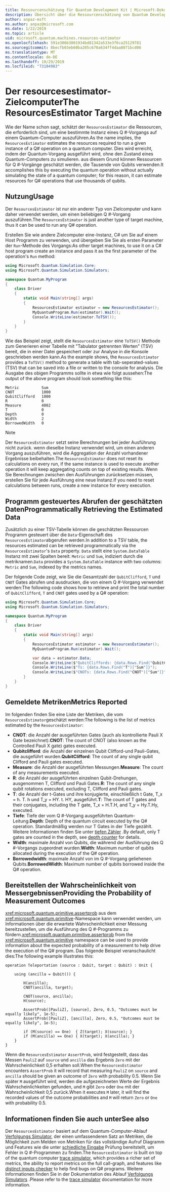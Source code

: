 ```yaml
---
title: Ressourcenschätzung für Quantum Development Kit | Microsoft-Dokumentation
description: Übersicht über die Ressourcenschätzung von Quantum Development Kit von Microsoft
author: anpaz-msft
ms.author: anpaz@microsoft.com
ms.date: 1/22/2019
ms.topic: article
uid: microsoft.quantum.machines.resources-estimator
ms.openlocfilehash: 591e306b3001934bd81342a533e3f6ca25129781
ms.sourcegitcommit: 8becfb03eb60ba205c670a634ff4daa8071bcd06
ms.translationtype: MT
ms.contentlocale: de-DE
ms.lasthandoff: 10/29/2019
ms.locfileid: "73184983"
---
```

# <a name="the-resourcesestimator-target-machine"></a><span data-ttu-id="1e24b-103">Der resourcesestimator-Zielcomputer</span><span class="sxs-lookup"><span data-stu-id="1e24b-103">The ResourcesEstimator Target Machine</span></span>

<span data-ttu-id="1e24b-104">Wie der Name schon sagt, schätzt der `ResourcesEstimator` die Ressourcen, die erforderlich sind, um eine bestimmte Instanz eines Q #-Vorgangs auf einem Quantum-Computer auszuführen.</span><span class="sxs-lookup"><span data-stu-id="1e24b-104">As the name implies, the `ResourcesEstimator` estimates the resources required to run a given instance of a Q# operation on a quantum computer.</span></span>
<span data-ttu-id="1e24b-105">Dies wird erreicht, indem der Quantum-Vorgang ausgeführt wird, ohne den Zustand eines Quantum-Computers zu simulieren. aus diesem Grund können Ressourcen für Q #-Vorgänge geschätzt werden, die Tausende von Qubits verwenden.</span><span class="sxs-lookup"><span data-stu-id="1e24b-105">It accomplishes this by executing the quantum operation without actually simulating the state of a quantum computer; for this reason, it can estimate resources for Q# operations that use thousands of qubits.</span></span>

## <a name="usage"></a><span data-ttu-id="1e24b-106">Nutzung</span><span class="sxs-lookup"><span data-stu-id="1e24b-106">Usage</span></span>

<span data-ttu-id="1e24b-107">Der `ResourcesEstimator` ist nur ein anderer Typ von Zielcomputer und kann daher verwendet werden, um einen beliebigen Q #-Vorgang auszuführen.</span><span class="sxs-lookup"><span data-stu-id="1e24b-107">The `ResourcesEstimator` is just another type of target machine, thus it can be used to run any Q# operation.</span></span> 

<span data-ttu-id="1e24b-108">Erstellen Sie wie andere Zielcomputer eine-Instanz, C# um Sie auf einem Host Programm zu verwenden, und übergeben Sie Sie als ersten Parameter der `Run`-Methode des Vorgangs:</span><span class="sxs-lookup"><span data-stu-id="1e24b-108">As other target machines, to use it on a C# host program create an instance and pass it as the first parameter of the operation's `Run` method:</span></span>

```csharp
using Microsoft.Quantum.Simulation.Core;
using Microsoft.Quantum.Simulation.Simulators;

namespace Quantum.MyProgram
{
    class Driver
    {
        static void Main(string[] args)
        {
            ResourcesEstimator estimator = new ResourcesEstimator();
            MyQuantumProgram.Run(estimator).Wait();
            Console.WriteLine(estimator.ToTSV());
        }
    }
}
```

<span data-ttu-id="1e24b-109">Wie das Beispiel zeigt, stellt die `ResourcesEstimator` eine `ToTSV()` Methode zum Generieren einer Tabelle mit "Tabulator getrennten Werten" (TSV) bereit, die in einer Datei gespeichert oder zur Analyse in die Konsole geschrieben werden kann.</span><span class="sxs-lookup"><span data-stu-id="1e24b-109">As the example shows, the `ResourcesEstimator` provides a `ToTSV()` method to generate a table with tab-seperated-values (TSV) that can be saved into a file or written to the console for analysis.</span></span> <span data-ttu-id="1e24b-110">Die Ausgabe des obigen Programms sollte in etwa wie folgt aussehen:</span><span class="sxs-lookup"><span data-stu-id="1e24b-110">The output of the above program should look something like this:</span></span>

```Output
Metric          Sum
CNOT            1000
QubitClifford   1000
R               0
Measure         4002
T               0
Depth           0
Width           2
BorrowedWidth   0
```

> [!NOTE]
> <span data-ttu-id="1e24b-111">Der `ResourcesEstimator` setzt seine Berechnungen bei jeder Ausführung nicht zurück. wenn dieselbe Instanz verwendet wird, um einen anderen Vorgang auszuführen, wird die Aggregation der Anzahl vorhandener Ergebnisse beibehalten.</span><span class="sxs-lookup"><span data-stu-id="1e24b-111">The `ResourcesEstimator` does not reset its calculations on every run, if the same instance is used to execute another operation it will keep aggregating counts on top of existing results.</span></span>
> <span data-ttu-id="1e24b-112">Wenn Sie Berechnungen zwischen den Ausführungen zurücksetzen müssen, erstellen Sie für jede Ausführung eine neue Instanz.</span><span class="sxs-lookup"><span data-stu-id="1e24b-112">If you need to reset calculations between runs, create a new instance for every execution.</span></span>


## <a name="programmatically-retrieving-the-estimated-data"></a><span data-ttu-id="1e24b-113">Programm gesteuertes Abrufen der geschätzten Daten</span><span class="sxs-lookup"><span data-stu-id="1e24b-113">Programmatically Retrieving the Estimated Data</span></span>

<span data-ttu-id="1e24b-114">Zusätzlich zu einer TSV-Tabelle können die geschätzten Ressourcen Programm gesteuert über die `Data`-Eigenschaft des `ResourcesEstimator`abgerufen werden.</span><span class="sxs-lookup"><span data-stu-id="1e24b-114">In addition to a TSV table, the resources estimated can be retrieved programmatically via the `ResourcesEstimator`'s `Data` property.</span></span> <span data-ttu-id="1e24b-115">`Data` stellt eine `System.DataTable` Instanz mit zwei Spalten bereit: `Metric` und `Sum`, indiziert durch die metriknamen.</span><span class="sxs-lookup"><span data-stu-id="1e24b-115">`Data` provides a `System.DataTable` instance with two columns: `Metric` and `Sum`, indexed by the metrics names.</span></span>

<span data-ttu-id="1e24b-116">Der folgende Code zeigt, wie Sie die Gesamtzahl der `QubitClifford`, `T` und `CNOT` Gates abrufen und ausdrucken, die von einem Q #-Vorgang verwendet werden:</span><span class="sxs-lookup"><span data-stu-id="1e24b-116">The following code shows how to retrieve and print the total number of `QubitClifford`, `T` and `CNOT` gates used by a Q# operation:</span></span>

```csharp
using Microsoft.Quantum.Simulation.Core;
using Microsoft.Quantum.Simulation.Simulators;

namespace Quantum.MyProgram
{
    class Driver
    {
        static void Main(string[] args)
        {
            ResourcesEstimator estimator = new ResourcesEstimator();
            MyQuantumProgram.Run(estimator).Wait();

            var data = estimator.Data;
            Console.WriteLine($"QubitCliffords: {data.Rows.Find("QubitClifford")["Sum"]}");
            Console.WriteLine($"Ts: {data.Rows.Find("T")["Sum"]}");
            Console.WriteLine($"CNOTs: {data.Rows.Find("CNOT")["Sum"]}");
        }
    }
}
```

## <a name="metrics-reported"></a><span data-ttu-id="1e24b-117">Gemeldete Metriken</span><span class="sxs-lookup"><span data-stu-id="1e24b-117">Metrics Reported</span></span>

<span data-ttu-id="1e24b-118">Im folgenden finden Sie eine Liste der Metriken, die vom `ResourcesEstimator`geschätzt werden:</span><span class="sxs-lookup"><span data-stu-id="1e24b-118">The following is the list of metrics estimated by the `ResourcesEstimator`:</span></span>

* <span data-ttu-id="1e24b-119">__CNOT__: die Anzahl der ausgeführten Gates (auch als kontrollierte Pauli X Gate bezeichnet).</span><span class="sxs-lookup"><span data-stu-id="1e24b-119">__CNOT__: The count of CNOT (also known as the Controlled Pauli X gate) gates executed.</span></span>
* <span data-ttu-id="1e24b-120">__Qubitclifford__: die Anzahl der einzelnen Qubit Clifford-und Pauli-Gates, die ausgeführt wurden.</span><span class="sxs-lookup"><span data-stu-id="1e24b-120">__QubitClifford__: The count of any single qubit Clifford and Pauli gates executed.</span></span>
* <span data-ttu-id="1e24b-121">__Measure__: die Anzahl der ausgeführten Messungen.</span><span class="sxs-lookup"><span data-stu-id="1e24b-121">__Measure__:  The count of any measurements executed.</span></span>
* <span data-ttu-id="1e24b-122">__R__: die Anzahl der ausgeführten einzelnen Qubit-Drehungen, ausgenommen T, Clifford und Pauli Gates.</span><span class="sxs-lookup"><span data-stu-id="1e24b-122">__R__: The count of any single qubit rotations executed, excluding T, Clifford and Pauli gates.</span></span>
* <span data-ttu-id="1e24b-123">__T__: die Anzahl der t-Gates und ihre konjugierte, einschließlich t Gate, T_x = h. T. h und T_y = HY. t. HY, ausgeführt.</span><span class="sxs-lookup"><span data-stu-id="1e24b-123">__T__: The count of T gates and their conjugates, including the T gate, T_x = H.T.H, and T_y = Hy.T.Hy, executed.</span></span>
* <span data-ttu-id="1e24b-124">__Tiefe__: Tiefe der vom Q #-Vorgang ausgeführten Quantum-Leitung.</span><span class="sxs-lookup"><span data-stu-id="1e24b-124">__Depth__: Depth of the quantum circuit executed by the Q# operation.</span></span> <span data-ttu-id="1e24b-125">Standardmäßig werden nur T Gates in der Tiefe gezählt. Weitere Informationen finden Sie unter [tiefen Zähler](xref:microsoft.quantum.machines.qc-trace-simulator.depth-counter) .</span><span class="sxs-lookup"><span data-stu-id="1e24b-125">By default, only T gates are counted in the depth, see [depth counter](xref:microsoft.quantum.machines.qc-trace-simulator.depth-counter) for details.</span></span>
* <span data-ttu-id="1e24b-126">__Width__: maximale Anzahl von Qubits, die während der Ausführung des Q #-Vorgangs zugeordnet wurden.</span><span class="sxs-lookup"><span data-stu-id="1e24b-126">__Width__: Maximum number of qubits allocated during the execution of the Q# operation.</span></span>
* <span data-ttu-id="1e24b-127">__Borrowedwidth__: maximale Anzahl von im Q #-Vorgang geliehenen Qubits.</span><span class="sxs-lookup"><span data-stu-id="1e24b-127">__BorrowedWidth__: Maximum number of qubits borrowed inside the Q# operation.</span></span>


## <a name="providing-the-probability-of-measurement-outcomes"></a><span data-ttu-id="1e24b-128">Bereitstellen der Wahrscheinlichkeit von Messergebnissen</span><span class="sxs-lookup"><span data-stu-id="1e24b-128">Providing the Probability of Measurement Outcomes</span></span>

<span data-ttu-id="1e24b-129"><xref:microsoft.quantum.primitive.assertprob> aus dem <xref:microsoft.quantum.primitive>-Namespace kann verwendet werden, um Informationen über die erwartete Wahrscheinlichkeit einer Messung bereitzustellen, um die Ausführung des Q #-Programms zu fördern.</span><span class="sxs-lookup"><span data-stu-id="1e24b-129"><xref:microsoft.quantum.primitive.assertprob> from the <xref:microsoft.quantum.primitive> namespace can be used to provide information about the expected probability of a measurement to help drive the execution of the Q# program.</span></span> <span data-ttu-id="1e24b-130">Das folgende Beispiel veranschaulicht dies:</span><span class="sxs-lookup"><span data-stu-id="1e24b-130">The following example illustrates this:</span></span>

```qsharp
operation Teleportation (source : Qubit, target : Qubit) : Unit {

    using (ancilla = Qubit()) {

        H(ancilla);
        CNOT(ancilla, target);

        CNOT(source, ancilla);
        H(source);

        AssertProb([PauliZ], [source], Zero, 0.5, "Outcomes must be equally likely", 1e-5);
        AssertProb([PauliZ], [ancilla], Zero, 0.5, "Outcomes must be equally likely", 1e-5);

        if (M(source) == One)  { Z(target); X(source); }
        if (M(ancilla) == One) { X(target); X(ancilla); }
    }
}
```

<span data-ttu-id="1e24b-131">Wenn die `ResourcesEstimator` `AssertProb`, wird festgestellt, dass das Messen `PauliZ` auf `source` und `ancilla` das Ergebnis `Zero` mit der Wahrscheinlichkeit 0,5 erhalten soll.</span><span class="sxs-lookup"><span data-stu-id="1e24b-131">When the `ResourcesEstimator` encounters `AssertProb` it will record that measuring `PauliZ` on `source` and `ancilla` should be given an outcome of `Zero` with probability 0.5.</span></span> <span data-ttu-id="1e24b-132">Wenn Sie später `M` ausgeführt wird, werden die aufgezeichneten Werte der Ergebnis Wahrscheinlichkeiten gefunden, und `M` gibt `Zero` oder `One` mit der Wahrscheinlichkeit 0,5 zurück.</span><span class="sxs-lookup"><span data-stu-id="1e24b-132">When it executes `M` later, it will find the recorded values of the outcome probabilities and `M` will return `Zero` or `One` with probability 0.5.</span></span>


## <a name="see-also"></a><span data-ttu-id="1e24b-133">Informationen finden Sie auch unter</span><span class="sxs-lookup"><span data-stu-id="1e24b-133">See also</span></span>

<span data-ttu-id="1e24b-134">Der `ResourcesEstimator` basiert auf dem Quantum-Computer-Ablauf [Verfolgungs Simulator](xref:microsoft.quantum.machines.qc-trace-simulator.intro), der einen umfassenderen Satz an Metriken, die Möglichkeit zum Melden von Metriken für das vollständige Aufruf Diagramm und Features wie die unter [schiedliche Eingabe](xref:microsoft.quantum.machines.qc-trace-simulator.distinct-inputs) Prüfung bereitstellt, um Fehler in Q #-Programmen zu finden.</span><span class="sxs-lookup"><span data-stu-id="1e24b-134">The `ResourcesEstimator` is built on top of the quantum computer [trace simulator](xref:microsoft.quantum.machines.qc-trace-simulator.intro), which provides a richer set of metrics, the ability to report metrics on the full call-graph, and features like [distinct inputs checker](xref:microsoft.quantum.machines.qc-trace-simulator.distinct-inputs) to help find bugs on Q# programs.</span></span> <span data-ttu-id="1e24b-135">Weitere Informationen finden Sie in der Dokumentation des Ablauf [Verfolgungs Simulators](xref:microsoft.quantum.machines.qc-trace-simulator.intro) .</span><span class="sxs-lookup"><span data-stu-id="1e24b-135">Please refer to the [trace simulator](xref:microsoft.quantum.machines.qc-trace-simulator.intro) documentation for more information.</span></span>

